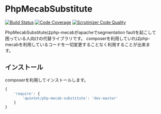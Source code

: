 # PhpMecabSubstitute

[![Build Status](https://scrutinizer-ci.com/g/motoyan-qwt/PhpMecabSubstitute/badges/build.png?b=master)](https://scrutinizer-ci.com/g/motoyan-qwt/PhpMecabSubstitute/build-status/master)
[![Code Coverage](https://scrutinizer-ci.com/g/motoyan-qwt/PhpMecabSubstitute/badges/coverage.png?b=master)](https://scrutinizer-ci.com/g/motoyan-qwt/PhpMecabSubstitute/?branch=master)
[![Scrutinizer Code Quality](https://scrutinizer-ci.com/g/motoyan-qwt/PhpMecabSubstitute/badges/quality-score.png?b=master)](https://scrutinizer-ci.com/g/motoyan-qwt/PhpMecabSubstitute/?branch=master)

PhpMecabSubstituteはphp-mecabがapacheでsegmentation faultを起こして困っている人向けの代替ライブラリです。
composerを利用していればphp-mecabを利用しているコードを一切変更することなく利用することが出来ます。

## インストール

composerを利用してインストールします。

```js
{
    'require': {
        'qwintet/php-mecab-substitute': 'dev-master'
    }
}
```
